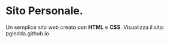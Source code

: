 # Sito Personale.
Un semplice sito web creato con **HTML** e **CSS**.
Visualizza il sito: pgledda.github.io
